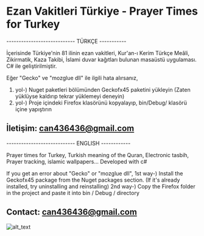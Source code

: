 # Ezan Vakitleri Türkiye - Prayer Times for Turkey

---------------------------- TÜRKÇE -----------

İçerisinde Türkiye'nin 81 ilinin ezan vakitleri, Kur'an-ı Kerim Türkçe Meâli, Zikirmatik, Kaza Takibi, İslami duvar kağıtları bulunan masaüstü uygulaması.
C# ile geliştirilmiştir.

Eğer "Gecko" ve "mozglue dll" ile ilgili hata alırsanız, 
1. yol-) Nuget paketleri bölümünden Geckofx45 paketini yükleyin (Zaten yüklüyse kaldırıp tekrar yüklemeyi deneyin)
2. yol-) Proje içindeki Firefox klasörünü kopyalayıp, bin/Debug/ klasörü içine yapıştırın

İletişim: can436436@gmail.com
-------------------------------------------------

---------------------------- ENGLISH ------------

Prayer times for Turkey, Turkish meaning of the Quran, Electronic tasbih, Prayer tracking, islamic wallpapers...
Developed with c#

If you get an error about "Gecko" or "mozglue dll", 
1st way-) Install the Geckofx45 package from the Nuget packages section. (If it's already installed, try uninstalling and reinstalling)
2nd way-) Copy the Firefox folder in the project and paste it into bin / Debug / directory

Contact: can436436@gmail.com
-----------------------------------------------
![alt_text](https://1.bp.blogspot.com/-FVEdPTpCHFE/X5gwk_ndbtI/AAAAAAAABi4/pLRRjibqprogNK0TGEWaJ-agDGfQJxAzQCLcBGAsYHQ/s1920/pp.png)
